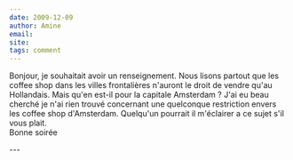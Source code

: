 ```yaml
---
date: 2009-12-09
author: Amine
email: 
site: 
tags: comment
---
```


<p>Bonjour, je souhaitait avoir un renseignement. Nous lisons partout que les coffee shop dans les villes frontalières n'auront le droit de vendre qu'au Hollandais. Mais qu'en est-il pour la capitale Amsterdam ? J'ai eu beau cherché je n'ai rien trouvé concernant une quelconque restriction envers les coffee shop d'Amsterdam. Quelqu'un pourrait il m'éclairer a ce sujet s'il vous plait.<br />
Bonne soirée</p>
---
